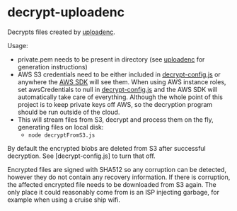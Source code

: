 # decrypt-uploadenc
  Decrypts files created by [uploadenc](https://github.com/dents/uploadenc).

Usage:
* private.pem needs to be present in directory (see [uploadenc](https://github.com/dents/uploadenc) for generation instructions)
* AWS S3 credentials need to be either included in [decrypt-config.js](decrypt-config.js) or anywhere the [AWS SDK](http://docs.aws.amazon.com/sdk-for-javascript/v2/developer-guide/getting-started-nodejs.html#getting-started-nodejs-configure-keys) will see them. When using AWS instance roles, set awsCredentials to null in [decrypt-config.js](decrypt-config.js) and the AWS SDK will automatically take care of everything. Although the whole point of this project is to keep private keys off AWS, so the decryption program should be run outside of the cloud.
* This will stream files from S3, decrypt and process them on the fly, generating files on local disk:
  * `node decryptFromS3.js`

By default the encrypted blobs are deleted from S3 after successful decryption. See [decrypt-config.js] to turn that off.

Encrypted files are signed with SHA512 so any corruption can be detected, however they do not contain any recovery information. If there is corruption, the affected encrypted file needs to be downloaded from S3 again. The only place it could reasonably come from is an ISP injecting garbage, for example when using a cruise ship wifi.
